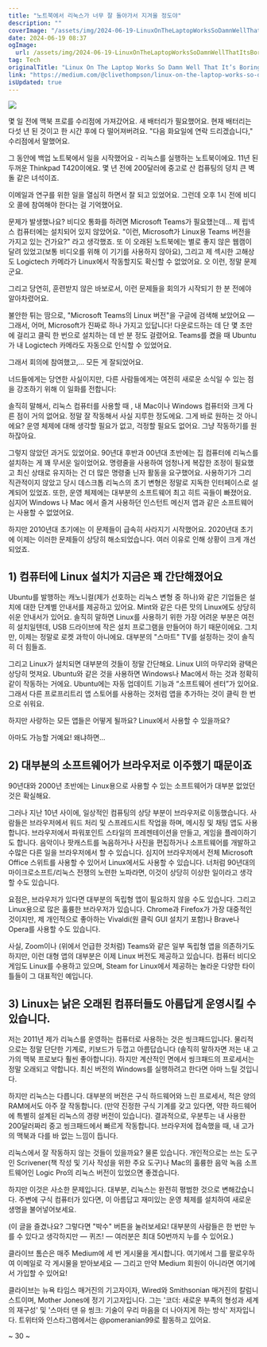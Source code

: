 ```yaml
---
title: "노트북에서 리눅스가 너무 잘 돌아가서 지겨울 정도야"
description: ""
coverImage: "/assets/img/2024-06-19-LinuxOnTheLaptopWorksSoDamnWellThatItsBoring_0.png"
date: 2024-06-19 08:37
ogImage:
  url: /assets/img/2024-06-19-LinuxOnTheLaptopWorksSoDamnWellThatItsBoring_0.png
tag: Tech
originalTitle: "Linux On The Laptop Works So Damn Well That It’s Boring"
link: "https://medium.com/@clivethompson/linux-on-the-laptop-works-so-damn-well-that-its-boring-29014b347941"
isUpdated: true
---
```


<img src="/assets/img/2024-06-19-LinuxOnTheLaptopWorksSoDamnWellThatItsBoring_0.png" />

몇 일 전에 맥북 프로를 수리점에 가져갔어요. 새 배터리가 필요했어요. 현재 배터리는 다섯 년 된 것이고 한 시간 후에 다 떨어져버려요. "다음 화요일에 연락 드리겠습니다," 수리점에서 말했어요.

그 동안에 백업 노트북에서 일을 시작했어요 - 리눅스를 실행하는 노트북이에요. 11년 된 두꺼운 Thinkpad T420이에요. 몇 년 전에 200달러에 중고로 산 컴퓨팅의 덩치 큰 벽돌 같은 녀석이죠.

이메일과 연구를 위한 일을 열심히 하면서 잘 되고 있었어요. 그런데 오후 1시 전에 비디오 콜에 참여해야 한다는 걸 기억했어요.

<div class="content-ad"></div>

문제가 발생했나요? 비디오 통화를 하려면 Microsoft Teams가 필요했는데... 제 립넥스 컴퓨터에는 설치되어 있지 않았어요. "이런, Microsoft가 Linux용 Teams 버전을 가지고 있는 건가요?" 라고 생각했죠. 또 이 오래된 노트북에는 별로 좋지 않은 웹캠이 달려 있었고(보통 비디오를 위해 이 기기를 사용하지 않아요), 그리고 제 섹시한 고해상도 Logictech 카메라가 Linux에서 작동할지도 확신할 수 없었어요. 오 이런, 정말 문제군요.

그리고 당연히, 훈련받지 않은 바보로서, 이런 문제들을 회의가 시작되기 한 분 전에야 알아차렸어요.

불안한 튀는 땀으로, "Microsoft Teams의 Linux 버전"을 구글에 검색해 보았어요 — 그래서, 어머, Microsoft가 진짜로 하나 가지고 있답니다! 다운로드하는 데 단 몇 초만에 걸리고 클릭 한 번으로 설치하는 데 반 분 정도 걸렸어요. Teams를 켰을 때 Ubuntu가 내 Logictech 카메라도 자동으로 인식할 수 있었어요.

그래서 회의에 참여했고,... 모든 게 잘되었어요.

<div class="content-ad"></div>

너드들에게는 당연한 사실이지만, 다른 사람들에게는 여전히 새로운 소식일 수 있는 점을 강조하기 위해 이 일화를 전합니다:

솔직히 말해서, 리눅스 컴퓨터를 사용할 때 , 내 Mac이나 Windows 컴퓨터와 크게 다른 점이 거의 없어요. 정말 잘 작동해서 사실 지루한 정도에요. 그게 바로 원하는 것 아니에요? 운영 체제에 대해 생각할 필요가 없고, 걱정할 필요도 없어요. 그냥 작동하기를 원하잖아요.

그렇지 않았던 과거도 있었어요. 90년대 후반과 00년대 초반에는 집 컴퓨터에 리눅스를 설치하는 게 꽤 무서운 일이었어요. 명령줄을 사용하여 엄청나게 복잡한 조정이 필요했고 최신 상태로 유지하는 건 더 많은 명령줄 닌자 활동을 요구했어요. 사용하기가 그리 직관적이지 않았고 당시 데스크톱 리눅스의 초기 변형은 정말로 지독한 인터페이스로 설계되어 있었죠. 또한, 운영 체제에는 대부분의 소프트웨어 최고 히트 곡들이 빠졌어요. 심지어 Windows 나 Mac 에서 즐겨 사용하던 인스턴트 메신저 앱과 같은 소프트웨어는 사용할 수 없었어요.

하지만 2010년대 초기에는 이 문제들이 급속히 사라지기 시작했어요. 2020년대 초기에 이제는 이러한 문제들이 상당히 해소되었습니다. 여러 이유로 인해 상황이 크게 개선되었죠.

<div class="content-ad"></div>

## 1) 컴퓨터에 Linux 설치가 지금은 꽤 간단해졌어요

Ubuntu를 발행하는 캐노니컬(제가 선호하는 리눅스 변형 중 하나)와 같은 기업들은 설치에 대한 단계별 안내서를 제공하고 있어요. Mint와 같은 다른 맛의 Linux에도 상당히 쉬운 안내서가 있어요. 솔직히 말하면 Linux를 사용하기 위한 가장 어려운 부분은 여전히 설치일텐데, USB 드라이브에 작은 설치 프로그램을 만들어야 하기 때문이에요. 그치만, 이제는 정말로 로켓 과학이 아니에요. 대부분의 "스마트" TV를 설정하는 것이 솔직히 더 힘들죠.

그리고 Linux가 설치되면 대부분의 것들이 정말 간단해요. Linux UI의 마무리와 광택은 상당히 멋져요. Ubuntu와 같은 것을 사용하면 Windows나 Mac에서 하는 것과 정확히 같이 작동하는 거에요. Ubuntu에는 자동 업데이트 기능과 “소프트웨어 센터”가 있어요. 그래서 다른 프로프리트리 앱 스토어를 사용하는 것처럼 앱을 추가하는 것이 클릭 한 번으로 쉬워요.

<div class="content-ad"></div>

하지만 사랑하는 모든 앱들은 어떻게 될까요? Linux에서 사용할 수 있을까요?

아마도 가능할 거예요! 왜냐하면...

## 2) 대부분의 소프트웨어가 브라우저로 이주했기 때문이죠

90년대와 2000년 초반에는 Linux용으로 사용할 수 있는 소프트웨어가 대부분 없었던 것은 확실해요.

<div class="content-ad"></div>

그러나 지난 10년 사이에, 일상적인 컴퓨팅의 상당 부분이 브라우저로 이동했습니다. 사람들은 브라우저에서 워드 처리 및 스프레드시트 작업을 하며, 메시징 및 채팅 앱도 사용합니다. 브라우저에서 파워포인트 스타일의 프레젠테이션을 만들고, 게임을 플레이하기도 합니다. 음악이나 팟캐스트를 녹음하거나 사진을 편집하거나 소프트웨어를 개발하고 수많은 다른 일을 브라우저에서 할 수 있습니다. 심지어 브라우저에서 전체 Microsoft Office 스위트를 사용할 수 있어서 Linux에서도 사용할 수 있습니다. 너처럼 90년대의 마이크로소프트/리눅스 전쟁의 노련한 노파라면, 이것이 상당히 이상한 일이라고 생각할 수도 있습니다.

요점은, 브라우저가 있다면 대부분의 독립형 앱이 필요하지 않을 수도 있습니다. 그리고 Linux용으로 많은 훌륭한 브라우저가 있습니다. Chrome과 Firefox가 가장 대중적인 것이지만, 제 개인적으로 좋아하는 Vivaldi(원 클릭 GUI 설치기 포함)나 Brave나 Opera를 사용할 수도 있습니다.

사실, Zoom이나 (위에서 언급한 것처럼) Teams와 같은 일부 독립형 앱을 의존하기도 하지만, 이런 대형 앱의 대부분은 이제 Linux 버전도 제공하고 있습니다. 컴퓨터 비디오 게임도 Linux를 수용하고 있으며, Steam for Linux에서 제공하는 놀라운 다양한 타이틀들이 그 대표적인 예입니다.

## 3) Linux는 낡은 오래된 컴퓨터들도 아름답게 운영시킬 수 있습니다.

<div class="content-ad"></div>

저는 2011년 제가 리눅스를 운영하는 컴퓨터로 사용하는 것은 씽크패드입니다. 물리적으로는 정말 단단한 기계로, 키보드가 두껍고 아름답습니다 (솔직히 말하자면 저는 내 고가의 맥북 프로보다 훨씬 좋아합니다). 하지만 계산적인 면에서 씽크패드의 프로세서는 정말 오래되고 약합니다. 최신 버전의 Windows를 실행하려고 한다면 아마 느릴 것입니다.

하지만 리눅스는 다릅니다. 대부분의 버전은 구식 하드웨어와 느린 프로세서, 적은 양의 RAM에서도 아주 잘 작동합니다. (만약 진정한 구식 기계를 갖고 있다면, 약한 하드웨어에 특별히 설계된 리눅스의 경량 버전이 있습니다). 결과적으로, 우분투는 내 사용한 200달러짜리 중고 씽크패드에서 빠르게 작동합니다. 브라우저에 접속했을 때, 내 고가의 맥북과 다를 바 없는 느낌이 듭니다.

리눅스에서 잘 작동하지 않는 것들이 있을까요? 물론 있습니다. 개인적으로는 쓰는 도구인 Scrivener(책 작성 및 기사 작성을 위한 주요 도구)나 Mac의 훌륭한 음악 녹음 소프트웨어인 Logic Pro의 리눅스 버전이 있었으면 좋겠습니다.

하지만 이것은 사소한 문제입니다. 대부분, 리눅스는 완전히 평범한 것으로 변해갔습니다. 주변에 구식 컴퓨터가 있다면, 이 아름답고 재미있는 운영 체제를 설치하여 새로운 생명을 불어넣어보세요.

<div class="content-ad"></div>

(이 글을 즐겼나요? 그렇다면 "박수" 버튼을 눌러보세요! 대부분의 사람들은 한 번만 누를 수 있다고 생각하지만 — 퀴즈! — 여러분은 최대 50번까지 누를 수 있어요.)

클라이브 톰슨은 매주 Medium에 세 번 게시물을 게시합니다. 여기에서 그를 팔로우하여 이메일로 각 게시물을 받아보세요 — 그리고 만약 Medium 회원이 아니라면 여기에서 가입할 수 있어요!

클라이브는 뉴욕 타임스 매거진의 기고자이자, Wired와 Smithsonian 매거진의 칼럼니스트이며, Mother Jones에 정기 기고자입니다. 그는 '코더: 새로운 부족의 형성과 세계의 재구성' 및 '스마터 댄 유 씽크: 기술이 우리 마음을 더 나아지게 하는 방식' 저자입니다. 트위터와 인스타그램에서는 @pomeranian99로 활동하고 있어요.

~ 30 ~
